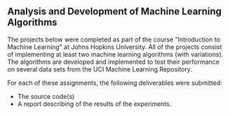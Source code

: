 ## Analysis and Development of Machine Learning Algorithms

The projects below were completed as part of the course "Introduction to Machine Learning" at Johns Hopkins University. All of the projects consist of implementing at least two machine learning algorithms (with variations). The algorithms are developed and implemented to test their performance on several data sets from the UCI Machine Learning Repository. 

For each of these assignments, the following deliverables were submitted:
* The source code(s)
* A report describing of the results of the experiments.

 

